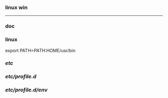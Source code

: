 ### linux win
---

### doc

### linux
export PATH=$PATH:$HOME/usr/bin

### *etc*
### *etc/profile.d*
### *etc/profile.d/env*






















































